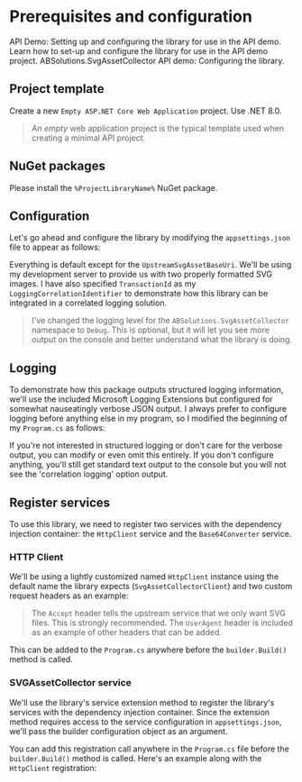 # Prerequisites and configuration

<link-summary>API Demo: Setting up and configuring the library for use in the API demo.</link-summary>
<card-summary>Learn how to set-up and configure the library for use in the API demo project.</card-summary>
<web-summary>ABSolutions.SvgAssetCollector API demo: Configuring the library.</web-summary>

## Project template

Create a new `Empty ASP.NET Core Web Application` project. Use .NET 8.0.
> An *empty* web application project is the typical
> template used when creating a minimal API project.

## NuGet packages

Please install the `%ProjectLibraryName%` NuGet package.

## Configuration

Let's go ahead and configure the library by modifying the `appsettings.json` file to appear as follows:

<code-block lang="json" src="Library_Demo_appsettings.json"/>

Everything is default except for the `UpstreamSvgAssetBaseUri`. We'll be using my development server to provide us with
two properly formatted SVG images. I have also specified `TransactionId` as my `LoggingCorrelationIdentifier` to
demonstrate how this library can be integrated in a correlated logging solution.

> I've changed the logging level for the `ABSolutions.SvgAssetCollector` namespace to `Debug`. This is optional, but it
> will let you see more output on the console and better understand what the library is doing.

## Logging

To demonstrate how this package outputs structured logging information, we'll use the included Microsoft Logging
Extensions but configured for somewhat nauseatingly verbose JSON output. I always prefer to configure logging before
anything else in my program, so I modified the beginning of my `Program.cs` as follows:

<code-block lang="c#" src="Library_Demo_Program.cs" include-lines="7-18"/>

If you're not interested in structured logging or don't care for the verbose output, you can modify or even omit this
entirely. If you don't configure anything, you'll still get standard text output to the console but you will not see
the 'correlation logging' option output.

## Register services

To use this library, we need to register two services with the dependency injection container: the `HttpClient` service
and the `Base64Converter` service.

### HTTP Client

We'll be using a lightly customized named `HttpClient` instance using the default name the library expects
(`SvgAssetCollectorClient`) and two custom request headers as an example:

<code-block src="Library_Demo_Program.cs" include-lines="20-27" lang="c#"/>

> The `Accept` header tells the upstream service that we only want SVG files. This is strongly recommended.
> The `UserAgent` header is included as an example of other headers that can be added.

This can be added to the `Program.cs` anywhere before the `builder.Build()` method is called.

### SVGAssetCollector service

We'll use the library's service extension method to register the library's services with the dependency injection
container. Since the extension method requires access to the service configuration in `appsettings.json`, we'll pass the
builder configuration object as an argument.

You can add this registration call anywhere in the `Program.cs` file before the `builder.Build()` method is called.
Here's an example along with the `HttpClient` registration:

<code-block src="Library_Demo_Program.cs" include-lines="20-30" lang="c#"/>
